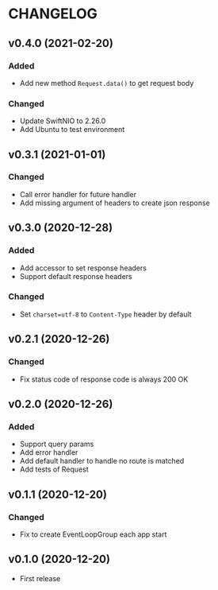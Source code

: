 CHANGELOG
====
## v0.4.0 (2021-02-20)

### Added

- Add new method `Request.data()` to get request body

### Changed

- Update SwiftNIO to 2.26.0
- Add Ubuntu to test environment

## v0.3.1 (2021-01-01)

### Changed

- Call error handler for future handler
- Add missing argument of headers to create json response

## v0.3.0 (2020-12-28)

### Added

- Add accessor to set response headers
- Support default response headers

### Changed

- Set `charset=utf-8` to `Content-Type` header by default

## v0.2.1 (2020-12-26)

### Changed

- Fix status code of response code is always 200 OK

## v0.2.0 (2020-12-26)

### Added

- Support query params
- Add error handler
- Add default handler to handle no route is matched
- Add tests of Request

## v0.1.1 (2020-12-20)

### Changed

- Fix to create EventLoopGroup each app start

## v0.1.0 (2020-12-20)

- First release
